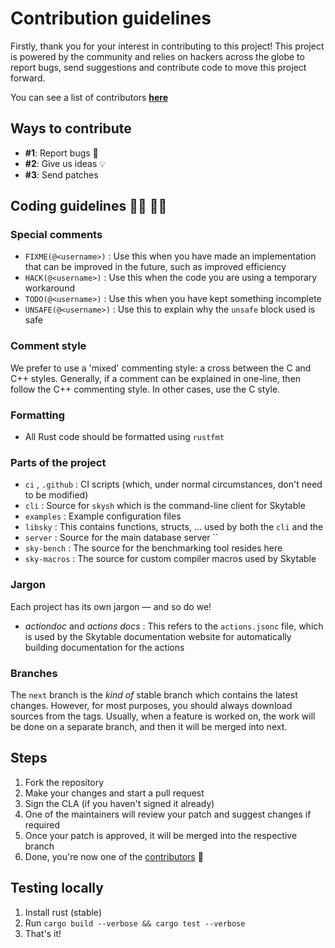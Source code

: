 # Contribution guidelines

Firstly, thank you for your interest in contributing to this project! This project is powered by the community
and relies on hackers across the globe to report bugs, send suggestions and contribute code to move this project forward.

You can see a list of contributors **[here](./CONTRIBUTORS.md)**

## Ways to contribute

* **#1**: Report bugs 🐞
* **#2**: Give us ideas 💡
* **#3**: Send patches

## Coding guidelines 👩‍💻 👨‍💻 

### Special comments

* `FIXME(@<username>)` : Use this when you have made an implementation that can be improved in the future, such as improved efficiency
* `HACK(@<username>)` : Use this when the code you are using a temporary workaround
* `TODO(@<username>)` : Use this when you have kept something incomplete
* `UNSAFE(@<username>)` : Use this to explain why the `unsafe` block used is safe

### Comment style

We prefer to use a 'mixed' commenting style: a cross between the C and C++ styles. 
Generally, if a comment can be explained in one-line, then follow the C++ commenting style.
In other cases, use the C style.

### Formatting

* All Rust code should be formatted using `rustfmt`

### Parts of the project

* `ci` , `.github` : CI scripts (which, under normal circumstances, don't need to be modified)
* `cli` : Source for `skysh` which is the command-line client for Skytable
* `examples` : Example configuration files
* `libsky` : This contains functions, structs, ... used by both the `cli` and the 
* `server` : Source for the main database server ``
* `sky-bench` : The source for the benchmarking tool resides here
* `sky-macros` : The source for custom compiler macros used by Skytable

### Jargon

Each project has its own jargon — and so do we!

* _actiondoc_ and _actions docs_ : This refers to the `actions.jsonc` file, which is used by the Skytable documentation website for automatically building documentation for the actions

### Branches

The `next` branch is the _kind of_ stable branch which contains the latest changes. However, for most purposes, you should always download sources from the tags. Usually, when a feature is worked on, the work will be done on a separate branch, and then it will be merged into next.

## Steps

1. Fork the repository
2. Make your changes and start a pull request
3. Sign the CLA (if you haven't signed it already)
4. One of the maintainers will review your patch and suggest changes if required
5. Once your patch is approved, it will be merged into the respective branch
6. Done, you're now one of the [contributors](./CONTRIBUTORS.md) 🎉

## Testing locally

1. Install rust (stable)
2. Run `cargo build --verbose && cargo test --verbose`
3. That's it!
